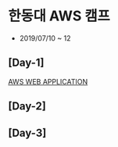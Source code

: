# 한동대 AWS 캠프 

* 2019/07/10 ~ 12

## [Day-1] 
[AWS WEB APPLICATION](./Day-1.md)

## [Day-2] 

## [Day-3]

